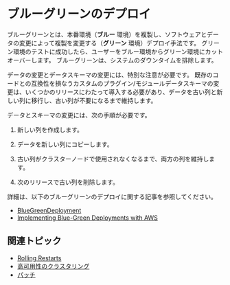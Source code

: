 # ブルーグリーンのデプロイ

ブルーグリーンとは、本番環境（**ブルー** 環境）を複製し、ソフトウェアとデータの変更によって複製を変更する（**グリーン** 環境）デプロイ手法です。 グリーン環境のテストに成功したら、ユーザーをブルー環境からグリーン環境にカットオーバーします。 ブルーグリーンは、システムのダウンタイムを排除します。

データの変更とデータスキーマの変更には、特別な注意が必要です。 既存のコードとの互換性を損なうカスタムのプラグイン/モジュールデータスキーマの変更は、いくつかのリリースにわたって導入する必要があり、データを古い列と新しい列に移行し、古い列が不要になるまで維持します。

データとスキーマの変更には、次の手順が必要です。

1. 新しい列を作成します。

1. データを新しい列にコピーします。

1. 古い列がクラスターノードで使用されなくなるまで、両方の列を維持します。

1. 次のリリースで古い列を削除します。

詳細は、以下のブルーグリーンのデプロイに関する記事を参照してください。

* [BlueGreenDeployment](http://martinfowler.com/bliki/BlueGreenDeployment.html)
* [Implementing Blue-Green Deployments with AWS](https://www.thoughtworks.com/insights/blog/implementing-blue-green-deployments-aws)

<a name="additional-information" />

## 関連トピック

* [Rolling Restarts](./rolling-restarts.md)
* [高可用性のクラスタリング](../../setting-up-liferay/clustering-for-high-availability.md)
* [パッチ](../patching-liferay/patching-liferay.md)
